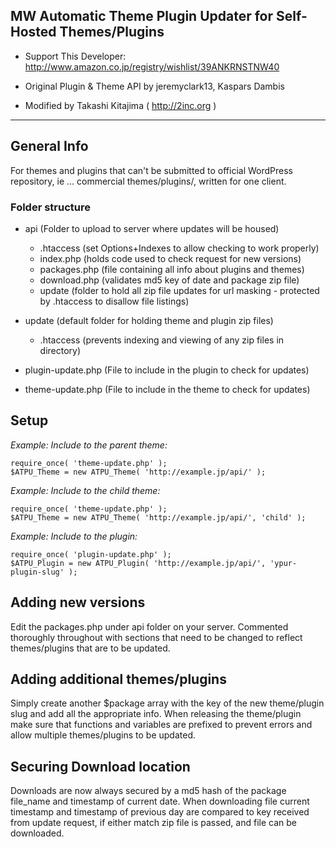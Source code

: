## MW Automatic Theme Plugin Updater for Self-Hosted Themes/Plugins

* Support This Developer: http://www.amazon.co.jp/registry/wishlist/39ANKRNSTNW40

* Original Plugin & Theme API by jeremyclark13, Kaspars Dambis
* Modified by Takashi Kitajima ( http://2inc.org )

---

## General Info

For themes and plugins that can't be submitted to official WordPress repository, ie ... commercial themes/plugins/, written for one client.

### Folder structure
* api (Folder to upload to server where updates will be housed)
    * .htaccess (set Options+Indexes to allow checking to work properly)
    * index.php (holds code used to check request for new versions)
    * packages.php (file containing all info about plugins and themes)
    * download.php (validates md5 key of date and package zip file)
    * update (folder to hold all zip file updates for url masking - protected by .htaccess to disallow file listings)

* update (default folder for holding theme and plugin zip files)
    * .htaccess (prevents indexing and viewing of any zip files in directory)

* plugin-update.php (File to include in the plugin to check for updates)

* theme-update.php (File to include in the theme to check for updates)

## Setup

*Example: Include to the parent theme:*

    require_once( 'theme-update.php' );
    $ATPU_Theme = new ATPU_Theme( 'http://example.jp/api/' );

*Example: Include to the child theme:*

    require_once( 'theme-update.php' );
    $ATPU_Theme = new ATPU_Theme( 'http://example.jp/api/', 'child' );

*Example: Include to the plugin:*

    require_once( 'plugin-update.php' );
    $ATPU_Plugin = new ATPU_Plugin( 'http://example.jp/api/', 'ypur-plugin-slug' );

## Adding new versions

Edit the packages.php under api folder on your server.  Commented thoroughly throughout with sections that need to be changed to reflect themes/plugins that are to be updated.

## Adding additional themes/plugins

Simply create another $package array with the key of the new theme/plugin slug and add all the appropriate info.  When releasing the theme/plugin make sure that functions and variables are prefixed to prevent errors and allow multiple themes/plugins to be updated.

## Securing Download location

Downloads are now always secured by a md5 hash of the package file_name and timestamp of current date.  When downloading file current timestamp and timestamp of previous day are compared to key received from update request, if either match zip file is passed, and file can be downloaded.